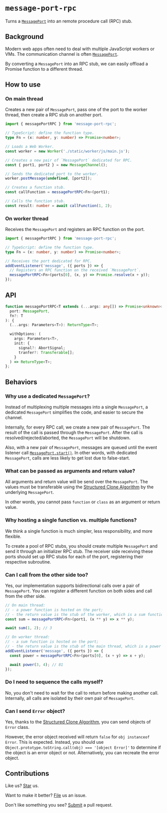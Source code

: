 # `message-port-rpc`

Turns a [`MessagePort`](https://developer.mozilla.org/en-US/docs/Web/API/MessagePort) into an remote procedure call (RPC) stub.

## Background

Modern web apps often need to deal with multiple JavaScript workers or VMs. The communication channel is often [`MessagePort`](https://developer.mozilla.org/en-US/docs/Web/API/MessagePort).

By converting a `MessagePort` into an RPC stub, we can easily offload a Promise function to a different thread.

## How to use

### On main thread

Creates a new pair of `MessagePort`, pass one of the port to the worker thread, then create a RPC stub on another port.

```ts
import { messagePortRPC } from 'message-port-rpc';

// TypeScript: define the function type.
type Fn = (x: number, y: number) => Promise<number>;

// Loads a Web Worker.
const worker = new Worker('./static/worker/js/main.js');

// Creates a new pair of `MessagePort` dedicated for RPC.
const { port1, port2 } = new MessageChannel();

// Sends the dedicated port to the worker.
worker.postMessage(undefined, [port2]);

// Creates a function stub.
const callFunction = messagePortRPC<Fn>(port1);

// Calls the function stub.
const result: number = await callFunction(1, 2);
```

### On worker thread

Receives the `MessagePort` and registers an RPC function on the port.

```ts
import { messagePortRPC } from 'message-port-rpc';

// TypeScript: define the function type.
type Fn = (x: number, y: number) => Promise<number>;

// Receives the port dedicated for RPC.
addEventListener('message', ({ ports }) => {
  // Registers an RPC function on the received `MessagePort`.
  messagePortRPC<Fn>(ports[0], (x, y) => Promise.resolve(x + y));
});
```

## API

```ts
function messagePortRPC<T extends (...args: any[]) => Promise<unknown>>(
  port: MessagePort,
  fn?: T
): {
  (...args: Parameters<T>): ReturnType<T>;

  withOptions: (
    args: Parameters<T>,
    init: {
      signal?: AbortSignal;
      tranfer?: Transferable[];
    }
  ) => ReturnType<T>;
};
```

## Behaviors

### Why use a dedicated `MessagePort`?

Instead of multiplexing multiple messages into a single `MessagePort`, a dedicated `MessagePort` simplifies the code, and easier to secure the channel.

Internally, for every RPC call, we create a new pair of `MessagePort`. The result of the call is passed through the `MessagePort`. After the call is resolved/rejected/aborted, the `MessagePort` will be shutdown.

Also, with a new pair of `MessagePort`, messages are queued until the event listener call [`MessagePort.start()`](https://developer.mozilla.org/en-US/docs/Web/API/MessagePort/start). In other words, with dedicated `MessagePort`, calls are less likely to get lost due to false-start.

### What can be passed as arguments and return value?

All arguments and return value will be send over the `MessagePort`. The values must be transferable using the [Structured Clone Algorithm](https://developer.mozilla.org/en-US/docs/Web/API/Web_Workers_API/Structured_clone_algorithm) by the underlying `MessagePort`.

In other words, you cannot pass `function` or `class` as an argument or return value.

### Why hosting a single function vs. multiple functions?

We think a single function is much simpler, less responsibility, and more flexible.

To create a pool of RPC stubs, you should create multiple `MessagePort` and send it through an initializer RPC stub. The receiver side receiving these ports should set up RPC stubs for each of the port, registering their respective subroutine.

### Can I call from the other side too?

Yes, our implementation supports bidirectional calls over a pair of `MessagePort`. You can register a different function on both sides and call from the other side.

```ts
// On main thread:
// - a power function is hosted on the port;
// - the return value is the stub of the worker, which is a sum function.
const sum = messagePortRPC<Fn>(port1, (x ** y) => x ** y);

await sum(1, 2); // 3
```

```ts
// On worker thread:
// - a sum function is hosted on the port;
// - the return value is the stub of the main thread, which is a power function.
addEventListener('message', ({ ports }) => {
  const power = messagePortRPC<Fn>(ports[0], (x + y) => x + y);

  await power(3, 4); // 81
});
```

### Do I need to sequence the calls myself?

No, you don't need to wait for the call to return before making another call. Internally, all calls are isolated by their own pair of `MessagePort`.

### Can I send `Error` object?

Yes, thanks to the [Structured Clone Algorithm](https://developer.mozilla.org/en-US/docs/Web/API/Web_Workers_API/Structured_clone_algorithm), you can send objects of `Error` class.

However, the error object received will return `false` for `obj instanceof Error`. This is expected. Instead, you should use `Object.prototype.toString.call(obj) === '[object Error]'` to determine if the object is an error object or not. Alternatively, you can recreate the error object.

## Contributions

Like us? [Star](https://github.com/compulim/message-port-rpc/stargazers) us.

Want to make it better? [File](https://github.com/compulim/message-port-rpc/issues) us an issue.

Don't like something you see? [Submit](https://github.com/compulim/message-port-rpc/pulls) a pull request.
